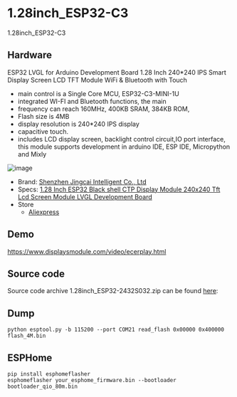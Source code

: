 # 1.28inch_ESP32-C3
1.28inch_ESP32-C3

## Hardware
ESP32 LVGL for Arduino Development Board 1.28 Inch 240*240 IPS Smart Display Screen LCD TFT Module WiFi & Bluetooth with Touch
* main control is a Single Core MCU, ESP32-C3-MINI-1U 
* integrated WI-FI and Bluetooth functions, the main
* frequency can reach 160MHz, 400KB SRAM, 384KB ROM,
* Flash size is 4MB
* display resolution is 240*240 IPS display
* capacitive touch.
* includes LCD display screen, backlight control circuit,IO port interface, this module supports development in arduino IDE, ESP IDE, Micropython and Mixly

![image](https://github.com/lboue/1.28inch_ESP32-C3/assets/938089/67d7e8a0-ca0c-4d22-9aca-f573492b956b)


* Brand: [Shenzhen Jingcai Intelligent Co., Ltd](https://www.displaysmodule.com)
* Specs: [1.28 Inch ESP32 Black shell CTP Display Module 240x240 Tft Lcd Screen Module LVGL Development Board](https://www.displaysmodule.com/sale-37538321-1-28-inch-esp32-black-shell-ctp-display-module-240x240-tft-lcd-screen-module-lvgl-development-board.html)
 * Store
   * [Aliexpress](https://www.aliexpress.com/item/1005005561489118.html)

## Demo
https://www.displaysmodule.com/video/ecerplay.html

## Source code
Source code archive 1.28inch_ESP32-2432S032.zip can be found [here](http://pan.jczn1688.com/1/ESP32%20module): 

## Dump

```
python esptool.py -b 115200 --port COM21 read_flash 0x00000 0x400000 flash_4M.bin
```



## ESPHome

```
pip install esphomeflasher
esphomeflasher your_esphome_firmware.bin --bootloader bootloader_qio_80m.bin
```
